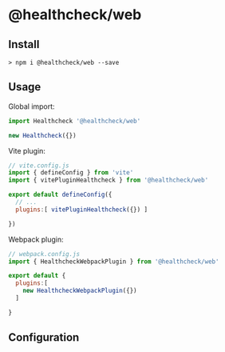# @healthcheck/web

## Install

```shell
> npm i @healthcheck/web --save

```

## Usage

Global import:

```js
import Healthcheck '@healthcheck/web'

new Healthcheck({})

```

Vite plugin:

```js
// vite.config.js
import { defineConfig } from 'vite'
import { vitePluginHealthcheck } from '@healthcheck/web'

export default defineConfig({
  // ...
  plugins:[ vitePluginHealthcheck({}) ]

})

```

Webpack plugin:

```js
// webpack.config.js
import { HealthcheckWebpackPlugin } from '@healthcheck/web'

export default {
  plugins:[
    new HealthcheckWebpackPlugin({})
  ]  

}

```

## Configuration
